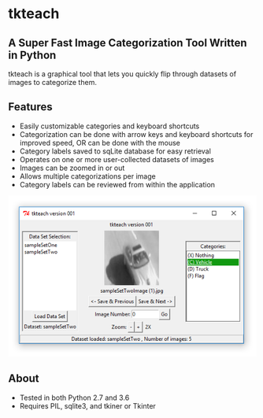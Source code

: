 # tkteach
A Super Fast Image Categorization Tool Written in Python
-------------------------------------------------------------

tkteach is a graphical tool that lets you quickly flip through datasets of images to categorize them.

Features
----------

- Easily customizable categories and keyboard shortcuts
- Categorization can be done with arrow keys and keyboard shortcuts for improved speed, OR can be done with the mouse
- Category labels saved to sqLite database for easy retrieval
- Operates on one or more user-collected datasets of images
- Images can be zoomed in or out
- Allows multiple categorizations per image
- Category labels can be reviewed from within the application

![Screenshot](screenshot.PNG)

About
-----------

- Tested in both Python 2.7 and 3.6
- Requires PIL, sqlite3, and tkiner or Tkinter
